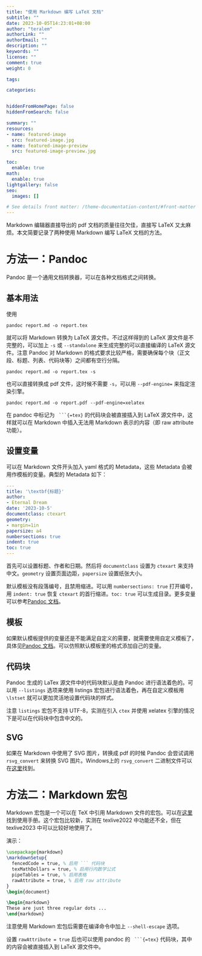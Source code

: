 ```yaml
---
title: "使用 Markdown 编写 LaTeX 文档"
subtitle: ""
date: 2023-10-05T14:23:01+08:00
author: "teralem"
authorLink: ""
authorEmail: ""
description: ""
keywords: ""
license: ""
comment: true
weight: 0

tags:

categories:


hiddenFromHomePage: false
hiddenFromSearch: false

summary: ""
resources:
- name: featured-image
  src: featured-image.jpg
- name: featured-image-preview
  src: featured-image-preview.jpg

toc:
  enable: true
math:
  enable: true
lightgallery: false
seo:
  images: []

# See details front matter: /theme-documentation-content/#front-matter
---
```


Markdown 编辑器直接导出的 pdf 文档的质量往往欠佳，直接写 LaTeX 又太麻烦。本文简要记录了两种使用 Markdown 编写 LaTeX 文档的方法。

# 方法一：Pandoc

Pandoc 是一个通用文档转换器，可以在各种文档格式之间转换。

## 基本用法

使用

```
pandoc report.md -o report.tex
```

就可以将 Markdown 转换为 LaTeX 源文件。不过这样得到的 LaTeX 源文件是不完整的，可以加上 `-s` 或 `--standalone` 来生成完整的可以直接编译的 LaTeX 源文件。注意 Pandoc 对 Markdown 的格式要求比较严格，需要确保每个块（正文段、标题、列表、代码块等）之间都有空行分隔。

```
pandoc report.md -o report.tex -s
```

也可以直接转换成 pdf 文件，这时候不需要 `-s`，可以用 `--pdf-engine=` 来指定渲染引擎。

```
pandoc report.md -o report.pdf --pdf-engine=xelatex
```

在 pandoc 中标记为 ` ```{=tex}` 的代码块会被直接插入到 LaTeX 源文件中，这样就可以在 Markdown 中插入无法用 Markdown 表示的内容（即 raw attribute 功能）。

## 设置变量

可以在 Markdown 文件开头加入 yaml 格式的 Metadata，这些 Metadata 会被用作模板的变量。典型的 Metadata 如下：

```yaml
---
title: '\textbf{标题}'
author:
- Eternal Dream
date: '2023-10-5'
documentclass: ctexart
geometry:
- margin=1in
papersize: a4
numbersections: true
indent: true
toc: true
---
```

首先可以设置标题、作者和日期。然后将 `documentclass` 设置为 `ctexart` 来支持中文。`geometry` 设置页面边距，`papersize` 设置纸张大小。

默认模板没有段落编号，且禁用缩进。可以用 `numbersections: true` 打开编号，用 `indent: true` 恢复 `ctexart` 的首行缩进。`toc: true` 可以生成目录。更多变量可以参考[Pandoc 文档](https://pandoc.org/MANUAL.html#variables-for-latex)。

## 模板

如果默认模板提供的变量还是不能满足自定义的需要，就需要使用自定义模板了，具体见[Pandoc 文档](https://pandoc.org/MANUAL.html#templates)。可以仿照默认模板里的格式添加自己的变量。

## 代码块

Pandoc 生成的 LaTex 源文件中的代码块默认是由 Pandoc 进行语法着色的。可以用 `--listings` 选项来使用 listings 宏包进行语法着色，再在自定义模板用 `\lstset` 就可以更加灵活地设置代码块的样式。

注意 `listings` 宏包不支持 UTF-8，实测在引入 `ctex` 并使用 xelatex 引擎的情况下是可以在代码块中包含中文的。

## SVG

如果在 Markdown 中使用了 SVG 图片，转换成 pdf 的时候 Pandoc 会尝试调用 `rsvg_convert` 来转换 SVG 图片。Windows上的 `rsvg_convert` 二进制文件可以在[这里](https://opensourcepack.blogspot.com/2012/06/rsvg-convert-svg-image-conversion-tool.html)找到。

# 方法二：Markdown 宏包

Markdown 宏包是一个可以在 TeX 中引用 Markdown 文件的宏包。可以在[这里](https://witiko.github.io/markdown/)找到使用手册。这个宏包比较新，实测在 texlive2022 中功能还不全，但在 texlive2023 中可以比较好地使用了。

演示：

```tex
\usepackage{markdown}
\markdownSetup{
  fencedCode = true, % 启用 ``` 代码块
  texMathDollars = true, % 启用行内数学公式
  pipeTables = true, % 启用表格
  rawAttribute = true, % 启用 raw attribute
}
\begin{document}

\begin{markdown}
These are just three regular dots ...
\end{markdown}
```

注意使用 Markdown 宏包后需要在编译命令中加上 `--shell-escape` 选项。

设置 `rawAttribute = true` 后也可以使用 pandoc 的 ` ```{=tex}` 代码块，其中的内容会被直接插入到 LaTeX 源文件中。

